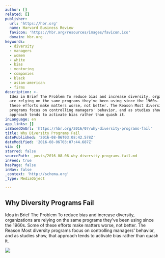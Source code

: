 ```yaml
---
author: []
related: []
publisher:
  url: 'https://hbr.org'
  name: Harvard Business Review
  favicon: 'https://hbr.org/resources/images/favicon.ico'
  domain: hbr.org
keywords:
  - diversity
  - managers
  - women
  - white
  - bias
  - mentoring
  - companies
  - black
  - asian-american
  - firms
description: >-
  Idea in Brief The Problem To reduce bias and increase diversity, organizations
  are relying on the same programs they've been using since the 1960s. Some of
  these efforts make matters worse, not better. The Reason Most diversity
  programs focus on controlling managers' behavior, and as studies show, that
  approach tends to activate bias rather than quash it.
inLanguage: en
app_links: []
isBasedOnUrl: 'https://hbr.org/2016/07/why-diversity-programs-fail'
title: Why Diversity Programs Fail
datePublished: '2016-08-06T03:08:42.578Z'
dateModified: '2016-08-06T03:07:44.687Z'
via: {}
starred: false
sourcePath: _posts/2016-08-06-why-diversity-programs-fail.md
inFeed: true
hasPage: false
inNav: false
_context: 'http://schema.org'
_type: MediaObject

---
```

<article style=""><h1>Why Diversity Programs Fail</h1><p>Idea in Brief The Problem To reduce bias and increase diversity, organizations are relying on the same programs they've been using since the 1960s. Some of these efforts make matters worse, not better. The Reason Most diversity programs focus on controlling managers' behavior, and as studies show, that approach tends to activate bias rather than quash it.</p><img src="https://hbr.org/resources/images/article_assets/2016/06/R1607C_CLARKE.jpg" /></article>